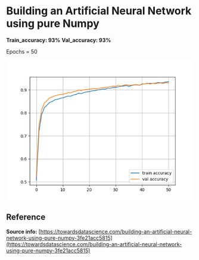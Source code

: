 # Building an Artificial Neural Network using pure Numpy

**Train_accuracy: 93%**
**Val_accuracy: 93%**

Epochs = 50
<div align="left">
  <img src="/Figure_1.png">
</div>

## Reference

**Source info:** [https://towardsdatascience.com/building-an-artificial-neural-network-using-pure-numpy-3fe21acc5815](https://towardsdatascience.com/building-an-artificial-neural-network-using-pure-numpy-3fe21acc5815)
